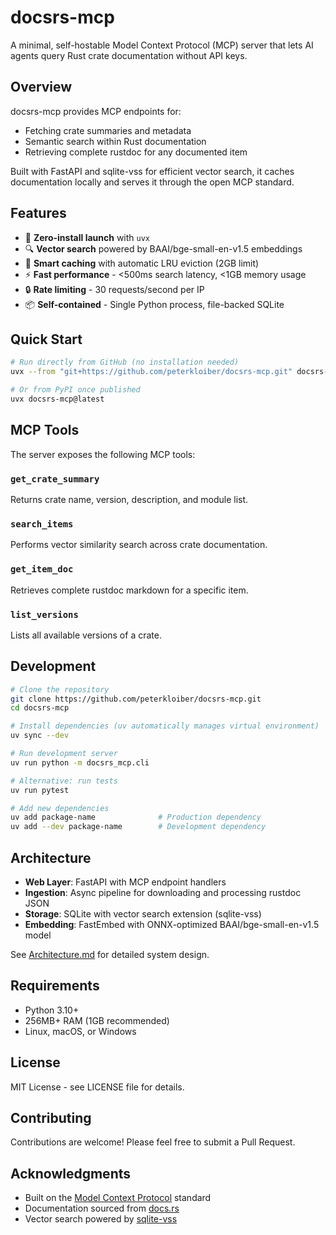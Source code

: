 # docsrs-mcp

A minimal, self-hostable Model Context Protocol (MCP) server that lets AI agents query Rust crate documentation without API keys.

## Overview

docsrs-mcp provides MCP endpoints for:
- Fetching crate summaries and metadata
- Semantic search within Rust documentation
- Retrieving complete rustdoc for any documented item

Built with FastAPI and sqlite-vss for efficient vector search, it caches documentation locally and serves it through the open MCP standard.

## Features

- 🚀 **Zero-install launch** with `uvx`
- 🔍 **Vector search** powered by BAAI/bge-small-en-v1.5 embeddings
- 💾 **Smart caching** with automatic LRU eviction (2GB limit)
- ⚡ **Fast performance** - <500ms search latency, <1GB memory usage
- 🔒 **Rate limiting** - 30 requests/second per IP
- 📦 **Self-contained** - Single Python process, file-backed SQLite

## Quick Start

```bash
# Run directly from GitHub (no installation needed)
uvx --from "git+https://github.com/peterkloiber/docsrs-mcp.git" docsrs-mcp

# Or from PyPI once published
uvx docsrs-mcp@latest
```

## MCP Tools

The server exposes the following MCP tools:

### `get_crate_summary`
Returns crate name, version, description, and module list.

### `search_items`
Performs vector similarity search across crate documentation.

### `get_item_doc`
Retrieves complete rustdoc markdown for a specific item.

### `list_versions`
Lists all available versions of a crate.

## Development

```bash
# Clone the repository
git clone https://github.com/peterkloiber/docsrs-mcp.git
cd docsrs-mcp

# Install dependencies (uv automatically manages virtual environment)
uv sync --dev

# Run development server
uv run python -m docsrs_mcp.cli

# Alternative: run tests
uv run pytest

# Add new dependencies
uv add package-name              # Production dependency
uv add --dev package-name        # Development dependency
```

## Architecture

- **Web Layer**: FastAPI with MCP endpoint handlers
- **Ingestion**: Async pipeline for downloading and processing rustdoc JSON
- **Storage**: SQLite with vector search extension (sqlite-vss)
- **Embedding**: FastEmbed with ONNX-optimized BAAI/bge-small-en-v1.5 model

See [Architecture.md](Architecture.md) for detailed system design.

## Requirements

- Python 3.10+
- 256MB+ RAM (1GB recommended)
- Linux, macOS, or Windows

## License

MIT License - see LICENSE file for details.

## Contributing

Contributions are welcome! Please feel free to submit a Pull Request.

## Acknowledgments

- Built on the [Model Context Protocol](https://modelcontextprotocol.io/) standard
- Documentation sourced from [docs.rs](https://docs.rs/)
- Vector search powered by [sqlite-vss](https://github.com/asg017/sqlite-vss)